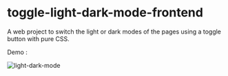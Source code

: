 # toggle-light-dark-mode-frontend
A web project to switch the light or dark modes of the pages using a toggle button with pure CSS.

Demo :

   ![light-dark-mode](https://github.com/thedevsafaf/toggle-light-dark-mode-frontend/assets/85129653/06610a82-d0c5-4218-aa9c-0c9ac1c57455)


